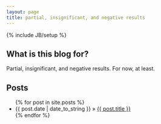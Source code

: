 ```yaml
---
layout: page
title: partial, insignificant, and negative results
---
```

{% include JB/setup %}

## What is this blog for?
Partial, insignificant, and negative results. For now, at least. 

## Posts

<ul class="posts">
  {% for post in site.posts %}
    <li><span>{{ post.date | date_to_string }}</span> &raquo; <a href="{{ BASE_PATH }}{{ post.url }}">{{ post.title }}</a></li>
  {% endfor %}
</ul>



